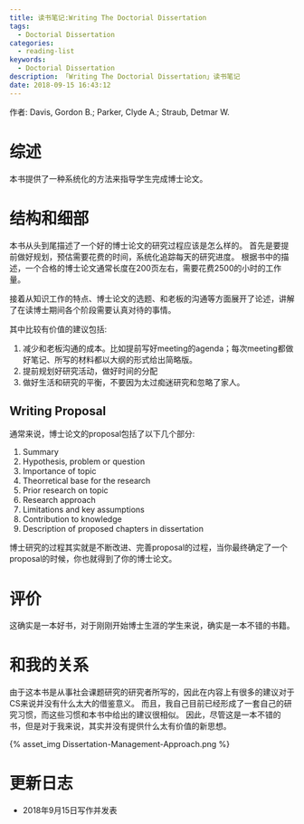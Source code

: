 ```yaml
---
title: 读书笔记:Writing The Doctorial Dissertation
tags:
  - Doctorial Dissertation
categories:
  - reading-list
keywords:
  - Doctorial Dissertation
description: 「Writing The Doctorial Dissertation」读书笔记
date: 2018-09-15 16:43:12
---
```





作者:  Davis, Gordon B.; Parker, Clyde A.; Straub, Detmar W.

# 综述

本书提供了一种系统化的方法来指导学生完成博士论文。

# 结构和细部

本书从头到尾描述了一个好的博士论文的研究过程应该是怎么样的。
首先是要提前做好规划，预估需要花费的时间，系统化追踪每天的研究进度。
根据书中的描述，一个合格的博士论文通常长度在200页左右，需要花费2500的小时的工作量。

接着从知识工作的特点、博士论文的选题、和老板的沟通等方面展开了论述，讲解了在读博士期间各个阶段需要认真对待的事情。

其中比较有价值的建议包括:

1. 减少和老板沟通的成本。比如提前写好meeting的agenda；每次meeting都做好笔记、所写的材料都以大纲的形式给出简略版。
2. 提前规划好研究活动，做好时间的分配
3. 做好生活和研究的平衡，不要因为太过痴迷研究和忽略了家人。

## Writing Proposal

通常来说，博士论文的proposal包括了以下几个部分:

1. Summary
2. Hypothesis, problem or question
3. Importance of topic
4. Theorretical base for the research
5. Prior research on topic
6. Research approach
7. Limitations and key assumptions
8. Contribution to knowledge
9. Description of proposed chapters in dissertation

博士研究的过程其实就是不断改进、完善proposal的过程，当你最终确定了一个proposal的时候，你也就得到了你的博士论文。


# 评价

这确实是一本好书，对于刚刚开始博士生涯的学生来说，确实是一本不错的书籍。


# 和我的关系
由于这本书是从事社会课题研究的研究者所写的，因此在内容上有很多的建议对于CS来说并没有什么太大的借鉴意义。
而且，我自己目前已经形成了一套自己的研究习惯，而这些习惯和本书中给出的建议很相似。
因此，尽管这是一本不错的书，但是对于我来说，其实并没有提供什么太有价值的新思想。

{% asset_img Dissertation-Management-Approach.png  %}

# 更新日志

- 2018年9月15日写作并发表
